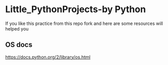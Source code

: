 # Little_PythonProjects-by Python

If you like this practice from this repo fork and here are some resources will helped you 
## OS docs
https://docs.python.org/2/library/os.html
